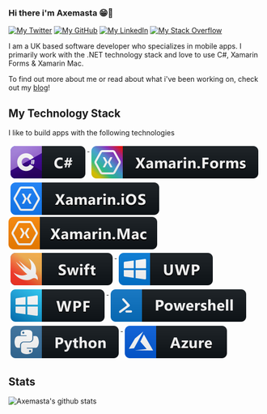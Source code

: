 ### Hi there i'm Axemasta 😁👋

[![My Twitter](https://img.shields.io/badge/-@Axemasta-%231DA1F2?style=flat-square&logo=twitter&logoColor=ffffff)](https://twitter.com/axemasta)
[![My GitHub](https://img.shields.io/badge/-Axemasta-%23181717?style=flat-square&logo=github)](https://github.com/axemasta)
[![My LinkedIn](https://img.shields.io/badge/-Alex%20Duffell-blue?style=flat-square&logo=Linkedin&logoColor=white&link=https://www.linkedin.com/in/alexander-duffell-a05a30130/)](https://www.linkedin.com/in/alexander-duffell-a05a30130/)
[![My Stack Overflow](https://img.shields.io/badge/-Axemasta-f48024?style=flat-square&logo=StackOverflow&logoColor=white&link=https://stackoverflow.com/users/8828057/axemasta)](https://stackoverflow.com/users/8828057/axemasta)


I am a UK based software developer who specializes in mobile apps. I primarily work with the .NET technology stack and love to use C#, Xamarin Forms & Xamarin Mac.

To find out more about me or read about what i've been working on, check out my [blog](https://axemasta.github.io)!

## My Technology Stack

I like to build apps with the following technologies

<a href="https://docs.microsoft.com/dotnet/csharp/">
    <img src="Assets/csharp.svg" alt="C#" style="vertical-align:top; margin:4px">
</a>

<a href="https://github.com/xamarin/Xamarin.Forms">
    <img src="Assets/xamarinforms.svg" alt="Xamarin Forms" style="vertical-align:top; margin:4px">
</a>

<a href="https://github.com/xamarin/xamarin-macios">
    <img src="Assets/xamarinios.svg" alt="Xamarin iOS" style="vertical-align:top; margin:4px">
</a>

<a href="https://github.com/xamarin/xamarin-macios">
    <img src="Assets/xamarinmac.svg" alt="Xamarin Mac" styl
    e="vertical-align:top; margin:4px">
</a>
<a href="https://developer.apple.com/swift/">
    <img src="Assets/swift.svg" alt="Swift" style="vertical-align:top; margin:4px">
</a>

<a href="https://docs.microsoft.com/en-us/windows/uwp/get-started/universal-application-platform-guide">
    <img src="Assets/uwp.svg" alt="UWP" style="vertical-align:top; margin:4px">
</a>

<a href="https://docs.microsoft.com/en-us/visualstudio/designers/getting-started-with-wpf?view=vs-2019#:~:text=Windows%20Presentation%20Foundation%20(WPF)%20is,binding%2C%20documents%2C%20and%20security.">
    <img src="Assets/wpf.svg" alt="WPF" style="vertical-align:top; margin:4px">
</a>

<a href="https://docs.microsoft.com/en-us/powershell/scripting/overview?view=powershell-7.1">
    <img src="Assets/powershell.svg" alt="PowerShell" style="vertical-align:top; margin:4px">
</a>

<a href="https://www.python.org/">
    <img src="Assets/python.svg" alt="Python" style="vertical-align:top; margin:4px">
</a>

<a href="https://azure.microsoft.com/en-gb/overview/what-is-azure/">
    <img src="Assets/azure.svg" alt="Azure" style="vertical-align:top; margin:4px">
</a>

## Stats

![Axemasta's github stats](https://github-readme-stats.vercel.app/api?username=axemasta&show_icons=true&theme=dracula)
